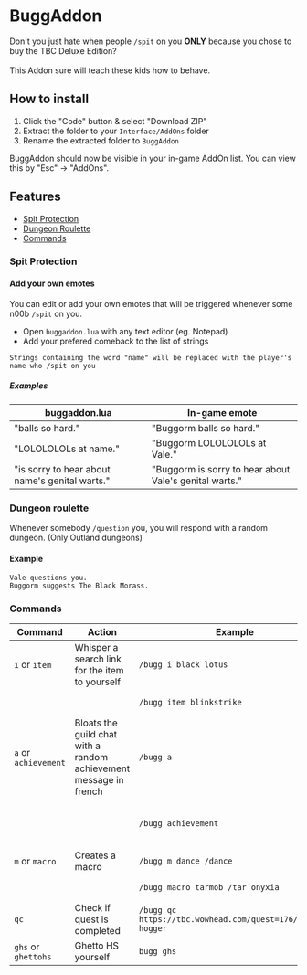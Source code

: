# BuggAddon

Don't you just hate when people `/spit` on you **ONLY** because you chose to buy the TBC Deluxe Edition?<br /><br />
This Addon sure will teach these kids how to behave.


## How to install
1. Click the "Code" button & select "Download ZIP"
2. Extract the folder to your `Interface/AddOns` folder
3. Rename the extracted folder to `BuggAddon`

BuggAddon should now be visible in your in-game AddOn list. You can view this by "Esc" -> "AddOns".
## Features

 - [Spit Protection](#spit-protection)
 - [Dungeon Roulette](#dungeon-roulette)
 - [Commands](#commands)

### Spit Protection
#### Add your own emotes
You can edit or add your own emotes that will be triggered whenever some n00b `/spit` on you.
* Open `buggaddon.lua` with any text editor (eg. Notepad)
* Add your prefered comeback to the list of strings

```
Strings containing the word "name" will be replaced with the player's name who /spit on you
```

##### Examples
buggaddon.lua | In-game emote
--------------|--------------
"balls so hard." | "Buggorm balls so hard."
"LOLOLOLOLs at name." | "Buggorm LOLOLOLOLs at Vale."
"is sorry to hear about name's genital warts." | "Buggorm is sorry to hear about Vale's genital warts."
### Dungeon roulette
Whenever somebody `/question` you, you will respond with a random dungeon. (Only Outland dungeons)
#### Example
```
Vale questions you.
Buggorm suggests The Black Morass.
```
### Commands

Command   | Action | Example | Output
-- | -- | -- | --
`i` or `item` | Whisper a search link for the item to yourself |`/bugg i black lotus` | https://tbc.wowhead.com/search?q=black+lotus
| | | `/bugg item blinkstrike` | https://tbc.wowhead.com/search?q=blinkstrike
`a` or `achievement` | Bloats the guild chat with a random achievement message in french | `/bugg a` |  [Guild][Buggorm]: Je viens d'obtenir le haut fait [ClassicAchievements:-fLi:ynkiDOYh:Fu-v4lE:wFcC]
| | | `/bugg achievement` | [Guild][Buggorm]: Je viens d'obtenir le haut fait [ClassicAchievements:RfLi7ynkiDvYh:fU-V4Le:Kup9]
`m` or `macro` | Creates a macro | `/bugg m dance /dance` | Creates a macro called "dance" with the content `/dance`
| | | `/bugg macro tarmob /tar onyxia` | Creates a macro called "tarmob" with the content `/tar onyxia`
`qc` | Check if quest is completed | `/bugg qc https://tbc.wowhead.com/quest=176/wanted-hogger` | true
`ghs` or `ghettohs` | Ghetto HS yourself | `bugg ghs` |


